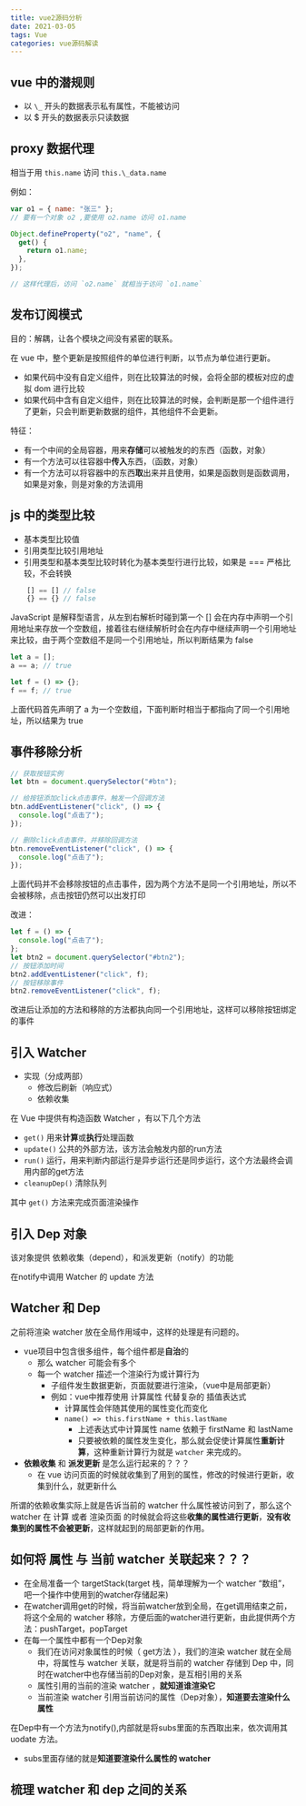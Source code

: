 ```yaml
---
title: vue2源码分析
date: 2021-03-05
tags: Vue
categories: vue源码解读
---
```


## vue 中的潜规则

- 以 `\_` 开头的数据表示私有属性，不能被访问
- 以 $ 开头的数据表示只读数据

## proxy 数据代理

相当于用 `this.name` 访问 `this.\_data.name`

例如：

```js
var o1 = { name: "张三" };
// 要有一个对象 o2 ,要使用 o2.name 访问 o1.name

Object.defineProperty("o2", "name", {
  get() {
    return o1.name;
  },
});

// 这样代理后，访问 `o2.name` 就相当于访问 `o1.name`
```

## 发布订阅模式

目的：解耦，让各个模块之间没有紧密的联系。

在 vue 中，整个更新是按照组件的单位进行判断，以节点为单位进行更新。

- 如果代码中没有自定义组件，则在比较算法的时候，会将全部的模板对应的虚拟 dom 进行比较
- 如果代码中含有自定义组件，则在比较算法的时候，会判断是那一个组件进行了更新，只会判断更新数据的组件，其他组件不会更新。

特征：

- 有一个中间的全局容器，用来**存储**可以被触发的的东西（函数，对象）
- 有一个方法可以往容器中**传入**东西，（函数，对象）
- 有一个方法可以将容器中的东西**取**出来并且使用，如果是函数则是函数调用，如果是对象，则是对象的方法调用

## js 中的类型比较

- 基本类型比较值
- 引用类型比较引用地址
- 引用类型和基本类型比较时转化为基本类型行进行比较，如果是 === 严格比较，不会转换

```js
    [] == [] // false
    {} == {} // false
```

JavaScript 是解释型语言，从左到右解析时碰到第一个 [] 会在内存中声明一个引用地址来存放一个空数组，接着往右继续解析时会在内存中继续声明一个引用地址来比较，由于两个空数组不是同一个引用地址，所以判断结果为 false

```js
let a = [];
a == a; // true

let f = () => {};
f == f; // true
```

上面代码首先声明了 a 为一个空数组，下面判断时相当于都指向了同一个引用地址，所以结果为 true

## 事件移除分析

```js
// 获取按钮实例
let btn = document.querySelector("#btn");

// 给按钮添加click点击事件，触发一个回调方法
btn.addEventListener("click", () => {
  console.log("点击了");
});

// 删除click点击事件，并移除回调方法
btn.removeEventListener("click", () => {
  console.log("点击了");
});
```

上面代码并不会移除按钮的点击事件，因为两个方法不是同一个引用地址，所以不会被移除，点击按钮仍然可以出发打印

改进：

```js
let f = () => {
  console.log("点击了");
};
let btn2 = document.querySelector("#btn2");
// 按钮添加时间
btn2.addEventListener("click", f);
// 按钮移除事件
btn2.removeEventListener("click", f);
```

改进后让添加的方法和移除的方法都执向同一个引用地址，这样可以移除按钮绑定的事件

## 引入 Watcher

* 实现（分成两部）
  * 修改后刷新（响应式）
  * 依赖收集
  
在 Vue 中提供有构造函数 Watcher ，有以下几个方法
* `get()` 用来**计算**或**执行**处理函数
* `update()` 公共的外部方法，该方法会触发内部的run方法
* `run()` 运行，用来判断内部运行是异步运行还是同步运行，这个方法最终会调用内部的get方法
* `cleanupDep()` 清除队列

其中 `get()` 方法来完成页面渲染操作

## 引入 Dep 对象

该对象提供 依赖收集（depend），和派发更新（notify）的功能

在notify中调用 Watcher 的 update 方法

## Watcher 和 Dep
之前将渲染 watcher 放在全局作用域中，这样的处理是有问题的。

- vue项目中包含很多组件，每个组件都是**自治**的
  - 那么 watcher 可能会有多个
  - 每一个 watcher 描述一个渲染行为或计算行为
    - 子组件发生数据更新，页面就要进行渲染，（vue中是局部更新）
    - 例如：vue中推荐使用 计算属性 代替复杂的 插值表达式
      - 计算属性会伴随其使用的属性变化而变化
      - `name() => this.firstName + this.lastName`
        - 上述表达式中计算属性 name 依赖于 firstName 和 lastName 
        - 只要被依赖的属性发生变化，那么就会促使计算属性**重新计算**，这种重新计算行为就是 `watcher` 来完成的。
- **依赖收集** 和 **派发更新** 是怎么运行起来的？？？
  - 在 vue 访问页面的时候就收集到了用到的属性，修改的时候进行更新，收集到什么，就更新什么
  
所谓的依赖收集实际上就是告诉当前的 watcher 什么属性被访问到了，那么这个 watcher 在 计算 或者 渲染页面 的时候就会将这些**收集的属性进行更新**，**没有收集到的属性不会被更新**，这样就起到的局部更新的作用。

## 如何将 **属性** 与 当前 **watcher** 关联起来？？？
- 在全局准备一个 targetStack(target 栈，简单理解为一个 watcher “数组”，吧一个操作中使用到的watcher存储起来)
- 在watcher调用get的时候，将当前watcher放到全局，在get调用结束之前，将这个全局的 watcher 移除，方便后面的watcher进行更新，由此提供两个方法：pushTarget，popTarget
- 在每一个属性中都有一个Dep对象
  - 我们在访问对象属性的时候（ get方法 ），我们的渲染 watcher 就在全局中，将属性与 watcher 关联，就是将当前的 watcher 存储到 Dep 中，同时在watcher中也存储当前的Dep对象，是互相引用的关系
  - 属性引用的当前的渲染 watcher ，**就知道谁渲染它**
  - 当前渲染 watcher 引用当前访问的属性（Dep对象），**知道要去渲染什么属性**

在Dep中有一个方法为notify(),内部就是将subs里面的东西取出来，依次调用其 uodate 方法。
  - subs里面存储的就是**知道要渲染什么属性的 watcher**

## 梳理 watcher 和 dep 之间的关系
